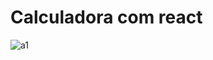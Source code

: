 # Calculadora com react


![a1](https://github.com/user-attachments/assets/05b5a63d-05c4-4932-97c5-8ff9d34833fb)
